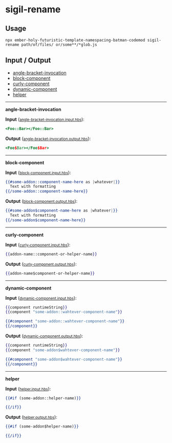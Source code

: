 # sigil-rename


## Usage

```
npx ember-holy-futuristic-template-namespacing-batman-codemod sigil-rename path/of/files/ or/some**/*glob.js
```

## Input / Output

<!--FIXTURES_TOC_START-->
* [angle-bracket-invocation](#angle-bracket-invocation)
* [block-component](#block-component)
* [curly-component](#curly-component)
* [dynamic-component](#dynamic-component)
* [helper](#helper)
<!--FIXTURES_TOC_END-->

<!--FIXTURES_CONTENT_START-->
---
<a id="angle-bracket-invocation">**angle-bracket-invocation**</a>

**Input** (<small>[angle-bracket-invocation.input.hbs](transforms/sigil-rename/__testfixtures__/angle-bracket-invocation.input.hbs)</small>):
```hbs
<Foo::Bar></Foo::Bar>

```

**Output** (<small>[angle-bracket-invocation.output.hbs](transforms/sigil-rename/__testfixtures__/angle-bracket-invocation.output.hbs)</small>):
```hbs
<Foo$Bar></Foo$Bar>

```
---
<a id="block-component">**block-component**</a>

**Input** (<small>[block-component.input.hbs](transforms/sigil-rename/__testfixtures__/block-component.input.hbs)</small>):
```hbs
{{#some-addon::component-name-here as |whatever|}}
  Text with formatting
{{/some-addon::component-name-here}}

```

**Output** (<small>[block-component.output.hbs](transforms/sigil-rename/__testfixtures__/block-component.output.hbs)</small>):
```hbs
{{#some-addon$component-name-here as |whatever|}}
  Text with formatting
{{/some-addon$component-name-here}}

```
---
<a id="curly-component">**curly-component**</a>

**Input** (<small>[curly-component.input.hbs](transforms/sigil-rename/__testfixtures__/curly-component.input.hbs)</small>):
```hbs
{{addon-name::component-or-helper-name}}

```

**Output** (<small>[curly-component.output.hbs](transforms/sigil-rename/__testfixtures__/curly-component.output.hbs)</small>):
```hbs
{{addon-name$component-or-helper-name}}

```
---
<a id="dynamic-component">**dynamic-component**</a>

**Input** (<small>[dynamic-component.input.hbs](transforms/sigil-rename/__testfixtures__/dynamic-component.input.hbs)</small>):
```hbs
{{component runtimeString}}
{{component "some-addon::wahtever-component-name"}}

{{#component "some-addon::wahtever-component-name"}}
{{/component}}

```

**Output** (<small>[dynamic-component.output.hbs](transforms/sigil-rename/__testfixtures__/dynamic-component.output.hbs)</small>):
```hbs
{{component runtimeString}}
{{component "some-addon$wahtever-component-name"}}

{{#component "some-addon$wahtever-component-name"}}
{{/component}}

```
---
<a id="helper">**helper**</a>

**Input** (<small>[helper.input.hbs](transforms/sigil-rename/__testfixtures__/helper.input.hbs)</small>):
```hbs
{{#if (some-addon::helper-name)}}

{{/if}}

```

**Output** (<small>[helper.output.hbs](transforms/sigil-rename/__testfixtures__/helper.output.hbs)</small>):
```hbs
{{#if (some-addon$helper-name)}}

{{/if}}

```
<!--FIXTURES_CONTENT_END-->
